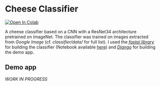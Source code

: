 # Cheese Classifier

[![Open In Colab](https://colab.research.google.com/assets/colab-badge.svg)](https://colab.research.google.com/github/taha-yassine/CheeseClassifier/blob/master/classifier/CheeseClassifier.ipynb)

A cheese classifier based on a CNN with a ResNet34 architecture pretrained on ImageNet. The classifier was trained on images extracted from *Google Image* (cf. *classifier/data/* for full list). I used the *[fastai library](https://github.com/fastai/fastai)* for building the classifier (Notebook available [here](https://github.com/taha-yassine/CheeseClassifier/blob/master/classifier/CheeseClassifier.ipynb)) and *[Django](https://github.com/django/django)* for building the demo app.

## Demo app

*WORK IN PROGRESS*
